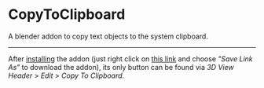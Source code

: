 # CopyToClipboard

A blender addon to copy text objects to the system clipboard.

---

After [installing](http://blender.stackexchange.com/q/1688/2217) the addon (just right click on [this link](https://raw.githubusercontent.com/David-Bates/CopyToClipboard---blender-addon/master/CopyToClipboard.py) and choose *"Save Link As"* to download the addon), its only button can be found via *3D View Header* > *Edit* > *Copy To Clipboard*. 
